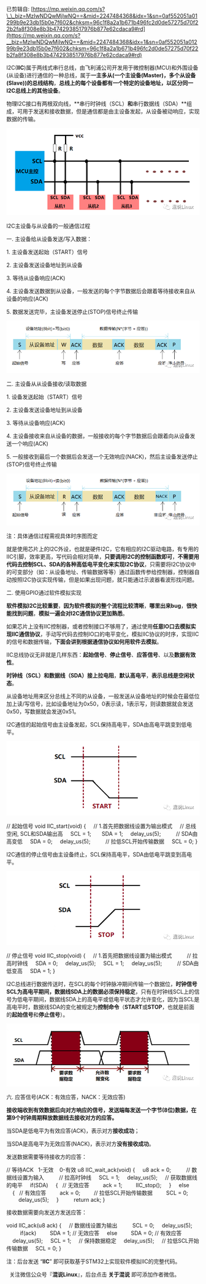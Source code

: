 已剪辑自: [https://mp.weixin.qq.com/s?\_\_biz=MzIwNDQwMjIwNQ==&mid=2247484368&idx=1&sn=0af552051a01299b9e23db15b0e7f602&chksm=96c1f8a2a1b671b496fc2d0de57275d70f22b2fa8f308e8b3b4742938517976b877e62cdaca9#rd](https://mp.weixin.qq.com/s?__biz=MzIwNDQwMjIwNQ==&mid=2247484368&idx=1&sn=0af552051a01299b9e23db15b0e7f602&chksm=96c1f8a2a1b671b496fc2d0de57275d70f22b2fa8f308e8b3b4742938517976b877e62cdaca9#rd)

I2C(**IIC**)属于两线式串行总线，由飞利浦公司开发用于微控制器(MCU)和外围设备(从设备)进行通信的一种总线，属于**一主多从(一个主设备(Master)，多个从设备(Slave))的总线结构**，**总线上的每个设备都有一个特定的设备地址，以区分同一I2C总线上的其他设备**。



物理I2C接口有两根双向线，**串行时钟线（SCL）**和**串行数据线（SDA）**组成，可用于发送和接收数据，但是通信都是由主设备发起，从设备被动响应，实现数据的传输。

![](images/Pasted%20image%2020221202000805.png)



I2C主设备与从设备的一般通信过程



一. 主设备给从设备发送/写入数据：

1. 主设备发送起始（START）信号

2\. 主设备发送设备地址到从设备

3\. 等待从设备响应(ACK)

4\. 主设备发送数据到从设备，一般发送的每个字节数据后会跟着等待接收来自从设备的响应(ACK)

5. 数据发送完毕，主设备发送停止(STOP)信号终止传输

![](images/Pasted%20image%2020221202000811.png)



二. 主设备从从设备接收/读取数据

1. 设备发送起始（START）信号

2\. 主设备发送设备地址到从设备

3\. 等待从设备响应(ACK)

4. 主设备接收来自从设备的数据，一般接收的每个字节数据后会跟着向从设备发送一个响应(ACK)

5. 一般接收到最后一个数据后会发送一个无效响应(NACK)，然后主设备发送停止(STOP)信号终止传输

![](images/Pasted%20image%2020221202000815.png)



注：具体通信过程需视具体时序图而定







就是使用芯片上的I2C外设，也就是硬件I2C，它有相应的I2C驱动电路，有专用的IIC引脚，效率更高，写代码会相对简单，**只要调用I2C的控制函数即可**，**不需要用代码去控制SCL、SDA的各种高低电平变化来实现I2C协议**，只需要将I2C协议中的可变部分（如：从设备地址、传输数据等等）通过函数传参给控制器，控制器自动按照I2C协议实现传输，但是如果出现问题，就只能通过示波器看波形找问题。

二. 使用GPIO通过软件模拟实现

**软件模拟I2C比较重要**，**因为软件模拟的整个流程比较清晰**，**哪里出来bug**，**很快能找到问题**，**模拟一遍会对I2C通信协议更加熟悉**。



如果芯片上没有IIC控制器，或者控制接口不够用了，通过使用**任意IO口去模拟实现IIC通信协议**，手动写代码去控制IO口的电平变化，模拟IIC协议的时序，实现IIC的信号和数据传输，**下面会讲到根据通信协议如何用软件去模拟**。





IIC总线协议无非就是几样东西：**起始信号**、**停止信号**、**应答信号**、以及**数据有效性**。





**时钟线（SCL）和数据线（SDA）接上拉电阻**，**默认高电平**，**表示总线是空闲状态**。





从设备地址用来区分总线上不同的从设备，一般发送从设备地址的时候会在最低位加上读/写信号，比如设备地址为0x50，0表示读，1表示写，则读数据就会发送0x50，写数据就会发送0x51。





I2C通信的起始信号由主设备发起，SCL保持高电平，SDA由高电平跳变到低电平。

![](images/Pasted%20image%2020221202000822.png)

// 起始信号
void IIC\_start(void)
{
    // 1.首先把数据线设置为输出模式
    // 总线空闲, SCL和SDA输出高
    SCL = 1;  
    SDA = 1;
    delay\_us(5);
    
    // SDA由高变低
    SDA = 0;
    delay\_us(5);
    
    // 拉低SCL开始传输数据
    SCL = 0;
}





I2C通信的停止信号由主设备终止，SCL保持高电平，SDA由低电平跳变到高电平。

![](images/Pasted%20image%2020221202000826.png)

// 停止信号
void IIC\_stop(void)
{
    // 1.首先把数据线设置为输出模式
    
    // 拉高时钟线
    SDA = 0;
    delay\_us(5);
    SCL = 1;
    delay\_us(5);
    
    // SDA由低变高
    SDA = 1;
}





I2C总线进行数据传送时，在SCL的每个时钟脉冲期间传输一个数据位，**时钟信号SCL为高电平期间，数据线SDA上的数据必须保持稳定**，只有在时钟线SCL上的信号为低电平期间，数据线SDA上的高电平或低电平状态才允许变化，因为当SCL是高电平时，数据线SDA的变化被规定为**控制命令**（**START**或**STOP**，也就是前面的**起始信号**和**停止信号**）。

![](images/Pasted%20image%2020221202000830.png)



六. 应答信号(ACK：有效应答，NACK：无效应答)



**接收端收到有效数据后向对方响应的信号，发送端每发送一个字节(8位)数据，在第9个时钟周期释放数据线去接收对方的应答。**

当SDA是低电平为有效应答(ACK)，表示对方**接收成功**；

当SDA是高电平为无效应答(NACK)，表示对方**没有接收成功**。

发送数据需要等待接收方的应答：

// 等待ACK   1-无效    0-有效
u8 IIC\_wait\_ack(void)
{
    u8 ack = 0;
    
    // 数据线设置为输入
    
    // 拉高时钟线
    SCL = 1;
    delay\_us(5);
    // 获取数据线的电平
    if(SDA)
    {   // 无效应答
        ack = 1;
        IIC\_stop();
    }
    else
    {   // 有效应答
        ack = 0;
        // 拉低SCL开始传输数据
        SCL = 0;
        delay\_us(5);
    }
    
    return ack;
}

接收数据需要向发送方发送应答：

void IIC\_ack(u8 ack)
{
    // 数据线设置为输出
    
    SCL = 0;
    delay\_us(5);
    
    if(ack)
        SDA = 1; // 无效应答
    else
        SDA = 0; // 有效应答      
    delay\_us(5);
    SCL = 1;
    // 保持数据稳定
    delay\_us(5);
    // 拉低SCL开始传输数据
    SCL = 0;
}



注：后台发送 “**IIC**” 即可获取基于STM32上实现软件模拟IIC的完整代码。



  关注微信公众号『**混说Linux**』，后台点击 **关于混说** 即可添加作者微信。



